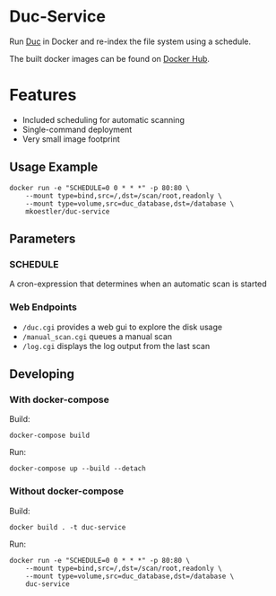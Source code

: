 # Duc-Service
Run [Duc](https://duc.zevv.nl/) in Docker and re-index the file system using a schedule.

The built docker images can be found on [Docker Hub](https://hub.docker.com/r/mkoestler/duc-service/).

# Features
- Included scheduling for automatic scanning
- Single-command deployment
- Very small image footprint

## Usage Example
```
docker run -e "SCHEDULE=0 0 * * *" -p 80:80 \
    --mount type=bind,src=/,dst=/scan/root,readonly \
    --mount type=volume,src=duc_database,dst=/database \
    mkoestler/duc-service
```

## Parameters
### SCHEDULE
A cron-expression that determines when an automatic scan is started

### Web Endpoints
- `/duc.cgi` provides a web gui to explore the disk usage
- `/manual_scan.cgi` queues a manual scan
- `/log.cgi` displays the log output from the last scan

## Developing

### With docker-compose
Build:
```
docker-compose build
```

Run:
```
docker-compose up --build --detach
```

### Without docker-compose
Build:
```
docker build . -t duc-service
```

Run:
```
docker run -e "SCHEDULE=0 0 * * *" -p 80:80 \
    --mount type=bind,src=/,dst=/scan/root,readonly \
    --mount type=volume,src=duc_database,dst=/database \
    duc-service
```

